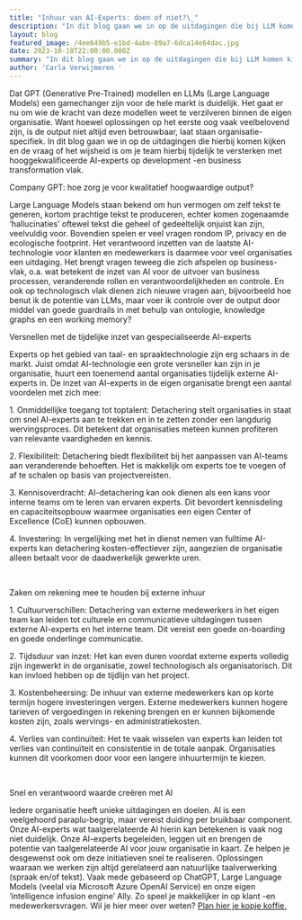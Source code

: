 ```yaml
---
title: "Inhuur van AI-Experts: doen of niet?\_"
description: "In dit blog gaan we in op de uitdagingen die bij LLM komen kijken, en de vraag of het wijsheid is om je team hierbij tijdelijk te versterken met  AI-experts op development -en business transformation vlak.\_"
layout: blog
featured_image: /4ee649b5-e1bd-4abe-89a7-6dca14e64dac.jpg
date: 2023-10-18T22:00:00.000Z
summary: "In dit blog gaan we in op de uitdagingen die bij LLM komen kijken en de vraag of het wijsheid is om je team hierbij tijdelijk te versterken met hooggekwalificeerde AI-experts op development -en business transformation vlak.\_\n"
author: 'Carla Verwijmeren '
---
```


Dat GPT (Generative Pre-Trained) modellen en LLMs (Large Language Models) een gamechanger zijn voor de hele markt is duidelijk. Het gaat er nu om wie de kracht van deze modellen weet te verzilveren binnen de eigen organisatie. Want hoewel oplossingen op het eerste oog vaak veelbelovend zijn, is de output niet altijd even betrouwbaar, laat staan organisatie-specifiek. In dit blog gaan we in op de uitdagingen die hierbij komen kijken en de vraag of het wijsheid is om je team hierbij tijdelijk te versterken met hooggekwalificeerde AI-experts op development -en business transformation vlak. 

Company GPT: hoe zorg je voor kwalitatief hoogwaardige output?  

Large Language Models staan bekend om hun vermogen om zelf tekst te generen, kortom prachtige tekst te produceren, echter komen zogenaamde ‘hallucinaties’ oftewel tekst die geheel of gedeeltelijk onjuist kan zijn, veelvuldig voor. Bovendien spelen er veel vragen rondom IP, privacy en de ecologische footprint. Het verantwoord inzetten van de laatste AI-technologie voor klanten en medewerkers is daarmee voor veel organisaties een uitdaging. Het brengt vragen teweeg die zich afspelen op business-vlak, o.a. wat betekent de inzet van AI voor de uitvoer van business processen, veranderende rollen en verantwoordelijkheden en controle. En ook op technologisch vlak dienen zich nieuwe vragen aan, bijvoorbeeld hoe benut ik de potentie van LLMs, maar voer ik controle over de output door middel van goede guardrails in met behulp van ontologie, knowledge graphs en een working memory? 

Versnellen met de tijdelijke inzet van gespecialiseerde AI-experts 

Experts op het gebied van taal- en spraaktechnologie zijn erg schaars in de markt. Juist omdat AI-technologie een grote versneller kan zijn in je organisatie, huurt een toenemend aantal organisaties tijdelijk externe AI-experts in. De inzet van AI-experts in de eigen organisatie brengt een aantal voordelen met zich mee: 

1\. Onmiddellijke toegang tot toptalent: Detachering stelt organisaties in staat om snel AI-experts aan te trekken en in te zetten zonder een langdurig wervingsproces. Dit betekent dat organisaties meteen kunnen profiteren van relevante vaardigheden en kennis. 

2\. Flexibiliteit: Detachering biedt flexibiliteit bij het aanpassen van AI-teams aan veranderende behoeften. Het is makkelijk om experts toe te voegen of af te schalen op basis van projectvereisten. 

3\. Kennisoverdracht: AI-detachering kan ook dienen als een kans voor interne teams om te leren van ervaren experts. Dit bevordert kennisdeling en capaciteitsopbouw waarmee organisaties een eigen Center of Excellence (CoE) kunnen opbouwen. 

4\. Investering: In vergelijking met het in dienst nemen van fulltime AI-experts kan detachering kosten-effectiever zijn, aangezien de organisatie alleen betaalt voor de daadwerkelijk gewerkte uren. 

 

Zaken om rekening mee te houden bij externe inhuur  

1\. Cultuurverschillen: Detachering van externe medewerkers in het eigen team kan leiden tot culturele en communicatieve uitdagingen tussen externe AI-experts en het interne team. Dit vereist een goede on-boarding en goede onderlinge communicatie.  

2\. Tijdsduur van inzet: Het kan even duren voordat externe experts volledig zijn ingewerkt in de organisatie, zowel technologisch als organisatorisch. Dit kan invloed hebben op de tijdlijn van het project. 

3\. Kostenbeheersing: De inhuur van externe medewerkers kan op korte termijn hogere investeringen vergen. Externe medewerkers kunnen hogere tarieven of vergoedingen in rekening brengen en er kunnen bijkomende kosten zijn, zoals wervings- en administratiekosten. 

4\. Verlies van continuïteit: Het te vaak wisselen van experts kan leiden tot verlies van continuïteit en consistentie in de totale aanpak. Organisaties kunnen dit voorkomen door voor een langere inhuurtermijn te kiezen. 

 

Snel en verantwoord waarde creëren met AI 

Iedere organisatie heeft unieke uitdagingen en doelen. AI is een veelgehoord paraplu-begrip, maar vereist duiding per bruikbaar component. Onze AI-experts wat taalgerelateerde AI hierin kan betekenen is vaak nog niet duidelijk. Onze AI-experts begeleiden, leggen uit en brengen de potentie van taalgerelateerde AI voor jouw organisatie in kaart. Ze helpen je desgewenst ook om deze initiatieven snel te realiseren. Oplossingen waaraan we werken zijn altijd gerelateerd aan natuurlijke taalverwerking (spraak en/of tekst). Vaak mede gebaseerd op ChatGPT, Large Language Models (veelal via Microsoft Azure OpenAI Service) en onze eigen ‘intelligence infusion engine’ Ally. Zo speel je makkelijker in op klant -en medewerkersvragen. Wil je hier meer over weten? [Plan hier je kopje koffie.](https://meetings.hubspot.com/carla-verwijmeren) 
